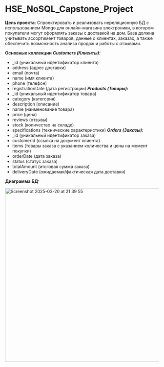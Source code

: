 # HSE_NoSQL_Capstone_Project

**Цель проекта**: Спроектировать и реализовать нереляционную БД с использованием Mongo для онлайн-магазина электроники, в котором покупатели могут оформлять заказы с доставкой на дом. База должна учитывать ассортимент товаров, данные о клиентах, заказах, а также обеспечить возможность анализа продаж и работы с отзывами.

**Основные коллекции**
***Customers (Клиенты):***
- _id (уникальный идентификатор клиента)
- address (адрес доставки)
- email (почта)
- name (имя клиента)
- phone (телефон)
- registrationDate (дата регистрации)
***Products (Товары):***
- _id (уникальный идентификатор товара)
- category (категория)
- description (описание)
- name (наименование товара)
- price (цена)
- reviews (отзывы)
- stock (количество на складе)
- specifications (технические характеристики)
***Orders (Заказы):***
- _id (уникальный идентификатор заказа)
- customerId (ссылка на документ клиента)
- items (товары заказа с указанием количества и цены на момент покупки)
- orderDate (дата заказа)
- status (статус заказа)
- totalAmount (итоговая сумма заказа)
- deliveryDate (ожидаемая/фактическая дата доставки)

**Диаграмма БД:**

<img width="567" alt="Screenshot 2025-03-20 at 21 39 55" src="https://github.com/user-attachments/assets/406046b8-edbc-41d8-b8dd-67d97cc331c4" />
